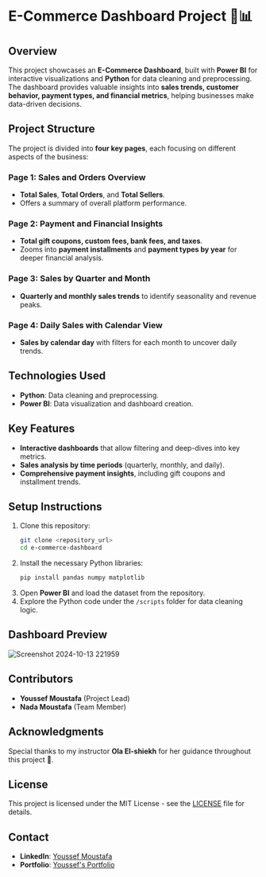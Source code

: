 # E-Commerce Dashboard Project 🛒📊  

## Overview  
This project showcases an **E-Commerce Dashboard**, built with **Power BI** for interactive visualizations and **Python** for data cleaning and preprocessing. The dashboard provides valuable insights into **sales trends, customer behavior, payment types, and financial metrics**, helping businesses make data-driven decisions.  

## Project Structure  
The project is divided into **four key pages**, each focusing on different aspects of the business:  

### **Page 1: Sales and Orders Overview**  
- **Total Sales**, **Total Orders**, and **Total Sellers**.  
- Offers a summary of overall platform performance.  

### **Page 2: Payment and Financial Insights**  
- **Total gift coupons, custom fees, bank fees, and taxes**.  
- Zooms into **payment installments** and **payment types by year** for deeper financial analysis.  

### **Page 3: Sales by Quarter and Month**  
- **Quarterly and monthly sales trends** to identify seasonality and revenue peaks.  

### **Page 4: Daily Sales with Calendar View**  
- **Sales by calendar day** with filters for each month to uncover daily trends.  

## Technologies Used  
- **Python**: Data cleaning and preprocessing.  
- **Power BI**: Data visualization and dashboard creation.  

## Key Features  
- **Interactive dashboards** that allow filtering and deep-dives into key metrics.  
- **Sales analysis by time periods** (quarterly, monthly, and daily).  
- **Comprehensive payment insights**, including gift coupons and installment trends.  

## Setup Instructions  
1. Clone this repository:  
   ```bash
   git clone <repository_url>
   cd e-commerce-dashboard
   ```
2. Install the necessary Python libraries:  
   ```bash
   pip install pandas numpy matplotlib
   ```
3. Open **Power BI** and load the dataset from the repository.  
4. Explore the Python code under the `/scripts` folder for data cleaning logic.

## Dashboard Preview  
![Screenshot 2024-10-13 221959](https://github.com/user-attachments/assets/c7391220-98bc-443c-9d0a-b4c715ca2214)

## Contributors  
- **Youssef Moustafa** (Project Lead)  
- **Nada Moustafa** (Team Member)  

## Acknowledgments  
Special thanks to my instructor **Ola El-shiekh** for her guidance throughout this project 🌟.  

## License  
This project is licensed under the MIT License - see the [LICENSE](LICENSE) file for details.  

## Contact  
- **LinkedIn**: [Youssef Moustafa](https://www.linkedin.com/in/youssef-moustafa-b60807225)  
- **Portfolio**: [Youssef's Portfolio](https://youssefmoustafa172.wixsite.com/youssef-moustafa)  
